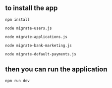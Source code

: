 ## to install the app

`npm install`

`node migrate-users.js`

`node migrate-applications.js`

`node migrate-bank-marketing.js`

`node migrate-default-payments.js`

## then you can run the application

`npm run dev`
